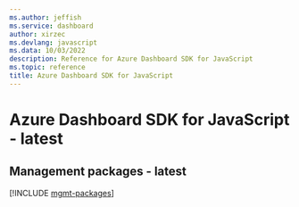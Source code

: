 ```yaml
---
ms.author: jeffish
ms.service: dashboard
author: xirzec
ms.devlang: javascript
ms.data: 10/03/2022
description: Reference for Azure Dashboard SDK for JavaScript
ms.topic: reference
title: Azure Dashboard SDK for JavaScript
---
```

# Azure Dashboard SDK for JavaScript - latest

## Management packages - latest
[!INCLUDE [mgmt-packages](dashboard-mgmt-index.md)]